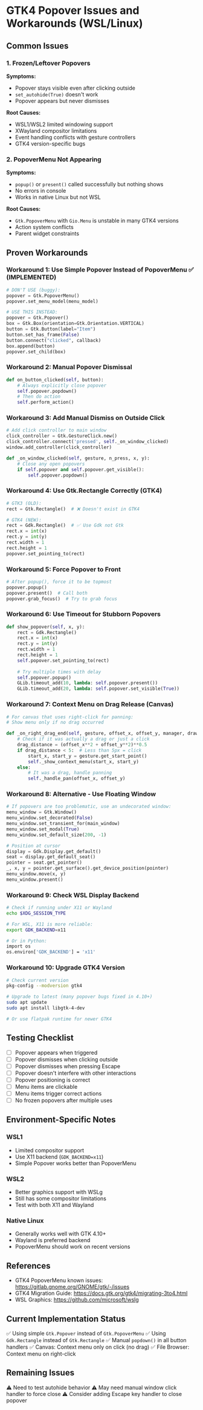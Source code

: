 # GTK4 Popover Issues and Workarounds (WSL/Linux)

## Common Issues

### 1. Frozen/Leftover Popovers
**Symptoms:**
- Popover stays visible even after clicking outside
- `set_autohide(True)` doesn't work
- Popover appears but never dismisses

**Root Causes:**
- WSL1/WSL2 limited windowing support
- XWayland compositor limitations
- Event handling conflicts with gesture controllers
- GTK4 version-specific bugs

### 2. PopoverMenu Not Appearing
**Symptoms:**
- `popup()` or `present()` called successfully but nothing shows
- No errors in console
- Works in native Linux but not WSL

**Root Causes:**
- `Gtk.PopoverMenu` with `Gio.Menu` is unstable in many GTK4 versions
- Action system conflicts
- Parent widget constraints

## Proven Workarounds

### Workaround 1: Use Simple Popover Instead of PopoverMenu ✅ (IMPLEMENTED)
```python
# DON'T USE (buggy):
popover = Gtk.PopoverMenu()
popover.set_menu_model(menu_model)

# USE THIS INSTEAD:
popover = Gtk.Popover()
box = Gtk.Box(orientation=Gtk.Orientation.VERTICAL)
button = Gtk.Button(label="Item")
button.set_has_frame(False)
button.connect("clicked", callback)
box.append(button)
popover.set_child(box)
```

### Workaround 2: Manual Popover Dismissal
```python
def on_button_clicked(self, button):
    # Always explicitly close popover
    self.popover.popdown()
    # Then do action
    self.perform_action()
```

### Workaround 3: Add Manual Dismiss on Outside Click
```python
# Add click controller to main window
click_controller = Gtk.GestureClick.new()
click_controller.connect('pressed', self._on_window_clicked)
window.add_controller(click_controller)

def _on_window_clicked(self, gesture, n_press, x, y):
    # Close any open popovers
    if self.popover and self.popover.get_visible():
        self.popover.popdown()
```

### Workaround 4: Use Gtk.Rectangle Correctly (GTK4)
```python
# GTK3 (OLD):
rect = Gtk.Rectangle()  # ❌ Doesn't exist in GTK4

# GTK4 (NEW):
rect = Gdk.Rectangle()  # ✅ Use Gdk not Gtk
rect.x = int(x)
rect.y = int(y)
rect.width = 1
rect.height = 1
popover.set_pointing_to(rect)
```

### Workaround 5: Force Popover to Front
```python
# After popup(), force it to be topmost
popover.popup()
popover.present()  # Call both
popover.grab_focus()  # Try to grab focus
```

### Workaround 6: Use Timeout for Stubborn Popovers
```python
def show_popover(self, x, y):
    rect = Gdk.Rectangle()
    rect.x = int(x)
    rect.y = int(y)
    rect.width = 1
    rect.height = 1
    self.popover.set_pointing_to(rect)
    
    # Try multiple times with delay
    self.popover.popup()
    GLib.timeout_add(10, lambda: self.popover.present())
    GLib.timeout_add(20, lambda: self.popover.set_visible(True))
```

### Workaround 7: Context Menu on Drag Release (Canvas)
```python
# For canvas that uses right-click for panning:
# Show menu only if no drag occurred

def _on_right_drag_end(self, gesture, offset_x, offset_y, manager, drawing_area):
    # Check if it was actually a drag or just a click
    drag_distance = (offset_x**2 + offset_y**2)**0.5
    if drag_distance < 5:  # Less than 5px = click
        start_x, start_y = gesture.get_start_point()
        self._show_context_menu(start_x, start_y)
    else:
        # It was a drag, handle panning
        self._handle_pan(offset_x, offset_y)
```

### Workaround 8: Alternative - Use Floating Window
```python
# If popovers are too problematic, use an undecorated window:
menu_window = Gtk.Window()
menu_window.set_decorated(False)
menu_window.set_transient_for(main_window)
menu_window.set_modal(True)
menu_window.set_default_size(200, -1)

# Position at cursor
display = Gdk.Display.get_default()
seat = display.get_default_seat()
pointer = seat.get_pointer()
_, x, y = pointer.get_surface().get_device_position(pointer)
menu_window.move(x, y)
menu_window.present()
```

### Workaround 9: Check WSL Display Backend
```bash
# Check if running under X11 or Wayland
echo $XDG_SESSION_TYPE

# For WSL, X11 is more reliable:
export GDK_BACKEND=x11

# Or in Python:
import os
os.environ['GDK_BACKEND'] = 'x11'
```

### Workaround 10: Upgrade GTK4 Version
```bash
# Check current version
pkg-config --modversion gtk4

# Upgrade to latest (many popover bugs fixed in 4.10+)
sudo apt update
sudo apt install libgtk-4-dev

# Or use flatpak runtime for newer GTK4
```

## Testing Checklist

- [ ] Popover appears when triggered
- [ ] Popover dismisses when clicking outside
- [ ] Popover dismisses when pressing Escape
- [ ] Popover doesn't interfere with other interactions
- [ ] Popover positioning is correct
- [ ] Menu items are clickable
- [ ] Menu items trigger correct actions
- [ ] No frozen popovers after multiple uses

## Environment-Specific Notes

### WSL1
- Limited compositor support
- Use X11 backend (`GDK_BACKEND=x11`)
- Simple Popover works better than PopoverMenu

### WSL2
- Better graphics support with WSLg
- Still has some compositor limitations
- Test with both X11 and Wayland

### Native Linux
- Generally works well with GTK 4.10+
- Wayland is preferred backend
- PopoverMenu should work on recent versions

## References

- GTK4 PopoverMenu known issues: https://gitlab.gnome.org/GNOME/gtk/-/issues
- GTK4 Migration Guide: https://docs.gtk.org/gtk4/migrating-3to4.html
- WSL Graphics: https://github.com/microsoft/wslg

## Current Implementation Status

✅ Using simple `Gtk.Popover` instead of `Gtk.PopoverMenu`
✅ Using `Gdk.Rectangle` instead of `Gtk.Rectangle`
✅ Manual `popdown()` in all button handlers
✅ Canvas: Context menu only on click (no drag)
✅ File Browser: Context menu on right-click

## Remaining Issues

⚠️ Need to test autohide behavior
⚠️ May need manual window click handler to force close
⚠️ Consider adding Escape key handler to close popover
